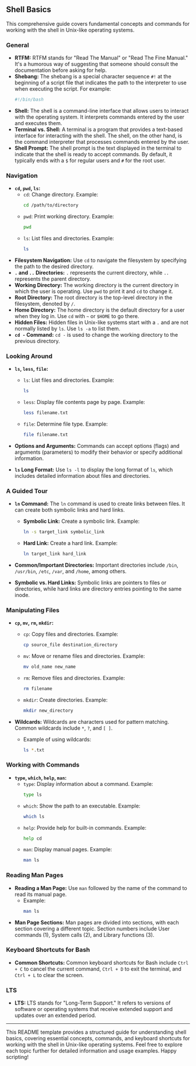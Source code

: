 
## Shell Basics
This comprehensive guide covers fundamental concepts and commands for working with the shell in Unix-like operating systems.

### General

- **RTFM:** RTFM stands for "Read The Manual" or "Read The Fine Manual." It's a humorous way of suggesting that someone should consult the documentation before asking for help.
- **Shebang:** The shebang is a special character sequence `#!` at the beginning of a script file that indicates the path to the interpreter to use when executing the script. For example:
  ```bash
  #!/bin/bash
  ```
- **Shell:** The shell is a command-line interface that allows users to interact with the operating system. It interprets commands entered by the user and executes them.
- **Terminal vs. Shell:** A terminal is a program that provides a text-based interface for interacting with the shell. The shell, on the other hand, is the command interpreter that processes commands entered by the user.
- **Shell Prompt:** The shell prompt is the text displayed in the terminal to indicate that the shell is ready to accept commands. By default, it typically ends with a `$` for regular users and `#` for the root user.

### Navigation

- **`cd`, `pwd`, `ls`:**  
  - `cd`: Change directory. Example:
    ```bash
    cd /path/to/directory
    ```
  - `pwd`: Print working directory. Example:
    ```bash
    pwd
    ```
  - `ls`: List files and directories. Example:
    ```bash
    ls
    ```
- **Filesystem Navigation:** Use `cd` to navigate the filesystem by specifying the path to the desired directory.
- **`.` and `..` Directories:** `.` represents the current directory, while `..` represents the parent directory.
- **Working Directory:** The working directory is the current directory in which the user is operating. Use `pwd` to print it and `cd` to change it.
- **Root Directory:** The root directory is the top-level directory in the filesystem, denoted by `/`.
- **Home Directory:** The home directory is the default directory for a user when they log in. Use `cd` with `~` or `$HOME` to go there.
- **Hidden Files:** Hidden files in Unix-like systems start with a `.` and are not normally listed by `ls`. Use `ls -a` to list them.
- **`cd -` Command:** `cd -` is used to change the working directory to the previous directory.

### Looking Around

- **`ls`, `less`, `file`:**  
  - `ls`: List files and directories. Example:
    ```bash
    ls
    ```
  - `less`: Display file contents page by page. Example:
    ```bash
    less filename.txt
    ```
  - `file`: Determine file type. Example:
    ```bash
    file filename.txt
    ```

- **Options and Arguments:** Commands can accept options (flags) and arguments (parameters) to modify their behavior or specify additional information.
- **`ls` Long Format:** Use `ls -l` to display the long format of `ls`, which includes detailed information about files and directories.

### A Guided Tour

- **`ln` Command:** The `ln` command is used to create links between files. It can create both symbolic links and hard links.
  - **Symbolic Link:** Create a symbolic link. Example:
    ```bash
    ln -s target_link symbolic_link
    ```
  - **Hard Link:** Create a hard link. Example:
    ```bash
    ln target_link hard_link
    ```

- **Common/Important Directories:** Important directories include `/bin`, `/usr/bin`, `/etc`, `/var`, and `/home`, among others.
- **Symbolic vs. Hard Links:** Symbolic links are pointers to files or directories, while hard links are directory entries pointing to the same inode.

### Manipulating Files

- **`cp`, `mv`, `rm`, `mkdir`:**  
  - `cp`: Copy files and directories. Example:
    ```bash
    cp source_file destination_directory
    ```
  - `mv`: Move or rename files and directories. Example:
    ```bash
    mv old_name new_name
    ```
  - `rm`: Remove files and directories. Example:
    ```bash
    rm filename
    ```
  - `mkdir`: Create directories. Example:
    ```bash
    mkdir new_directory
    ```

- **Wildcards:** Wildcards are characters used for pattern matching. Common wildcards include `*`, `?`, and `[ ]`.
  - Example of using wildcards:
    ```bash
    ls *.txt
    ```

### Working with Commands

- **`type`, `which`, `help`, `man`:**  
  - `type`: Display information about a command. Example:
    ```bash
    type ls
    ```
  - `which`: Show the path to an executable. Example:
    ```bash
    which ls
    ```
  - `help`: Provide help for built-in commands. Example:
    ```bash
    help cd
    ```
  - `man`: Display manual pages. Example:
    ```bash
    man ls
    ```

### Reading Man Pages

- **Reading a Man Page:** Use `man` followed by the name of the command to read its manual page.
  - Example:
    ```bash
    man ls
    ```
- **Man Page Sections:** Man pages are divided into sections, with each section covering a different topic. Section numbers include User commands (1), System calls (2), and Library functions (3).

### Keyboard Shortcuts for Bash

- **Common Shortcuts:** Common keyboard shortcuts for Bash include `Ctrl + C` to cancel the current command, `Ctrl + D` to exit the terminal, and `Ctrl + L` to clear the screen.

### LTS

- **LTS:** LTS stands for "Long-Term Support." It refers to versions of software or operating systems that receive extended support and updates over an extended period.

---

This README template provides a structured guide for understanding shell basics, covering essential concepts, commands, and keyboard shortcuts for working with the shell in Unix-like operating systems. Feel free to explore each topic further for detailed information and usage examples. Happy scripting!
